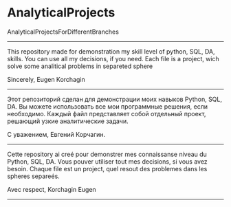# AnalyticalProjects


AnalyticalProjectsForDifferentBranches
________________________________
This repository made for demonstration my skill level of python, SQL, DA, skills. You can use all my decisions, if you need. 
Each file is a project, wich solve some analitical problems in separeted sphere

Sincerely, Eugen Korchagin

________________________________

Этот репозиторий сделан для демонстрации моих навыков Python, SQL, DA. Вы можете использовать все мои программные решения, если необходимо.
Каждый файл представляет собой отдельный проект, решающий узкие аналитические задачи.

С уважением, Евгений Корчагин.
________________________________

Cette repository ai creé pour demonstrer mes connaissanse niveau du Python, SQL, DA. Vous pouver utiliser tout mes decisions, si vous avez besoin.
Chaque file est un project, quel resout des problemes dans les spheres separeés.

Avec respect, Korchagin Eugen
________________________________
